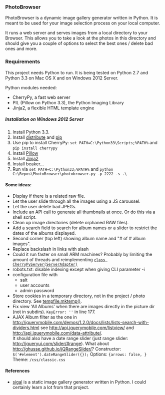 ### PhotoBrowser

PhotoBrowser is a dynamic image gallery generator
written in Python. It is meant to be used for your
image selection process on your local computer.

It runs a web server and serves images from a
local directory to your Browser. This allows
you to take a look at the photos in this directory
and should give you a couple of options to
select the best ones / delete bad ones and more.

### Requirements

This project needs Python to run. It is being tested on Python 2.7 and Python 3.3 on Mac OS X and on Windows 2012 Server.

Python modules needed:

* CherryPy, a fast web server
* PIL (Pillow on Python 3.3), the Python Imaging Library
* Jinja2, a flexible HTML template engine

##### Installation on Windows 2012 Server

1. Install Python 3.3.
2. Install [distribute](http://www.lfd.uci.edu/~gohlke/pythonlibs/#distribute) and [pip](http://www.lfd.uci.edu/~gohlke/pythonlibs/#pip)
3. Use pip to install CherryPy: `set PATH=C:\Python33\Scripts;%PATH%` and `pip install cherrypy`
4. Install [Pillow](http://www.lfd.uci.edu/~gohlke/pythonlibs/#pil)
5. Install [Jinja2](http://www.lfd.uci.edu/~gohlke/pythonlibs/#jinja2)
6. Install beaker...
7. Run via `set PATH=C:\Python33;%PATH%` and `python C:\Repos\PhotoBrowser\photobrowser.py -p 2222 -s .\`

#### Some ideas:

* Display if there is a related raw file.
* Let the user slide through all the images using a JS caroussel.
* Let the user delete bad JPEGs.
* Include an API call to generate all thumbnails at once. Or do this via a shell script.
* Clean up image directories (delete orphaned RAW files).
* Add a search field to search for album names or a slider to restrict the dates of the albums displayed.
* Second corner (top left) showing album name and  "# of # album images".
* Replace backslash in links with slash
* Could it run faster on small ARM machines?
  Probably by limiting the amount of threads and reimplementing
  [`class CherryPyServer(ServerAdapter)`](https://github.com/defnull/bottle/blob/master/bottle.py#L2509)
* robots.txt: disable indexing except when giving CLI parameter -i
* configuration file with
  * salt
  * user accounts
  * admin password
* Store cookies in a temporary directory, not in the project / photo directory.
  See [tempfile.mktemp()](http://docs.python.org/2/library/tempfile.html#tempfile.mktemp).
* Fix view 'All Albums' when there are images directly in the picture dir (not in subdirs).
  `KeyError: ''` in line 177.
* AJAX Album filter as the one in
  <http://jquerymobile.com/demos/1.2.0/docs/lists/lists-search-with-dividers.html>
  see <http://api.jquerymobile.com/listview/>
  and <http://api.jquerymobile.com/data-attribute/>.  
  It should also have a date range slider (just range slider: <http://jqueryui.com/slider/#range>).
  What about <http://ghusse.github.io/jQRangeSlider/>?
  Constructor: `$('#element').dateRangeSlider({});`
  Options: `{arrows: false, }`
  Theme: `/css/classic.css`

#### References

* [sigal](http://sigal.saimon.org) is a static image gallery generator written in Python. I could certainly learn a lot from that project.

